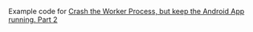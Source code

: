 Example code for [Crash the Worker Process, but keep the Android App running. Part 2](https://www.ViliusSutkus89.com/posts/crash-the-worker-process-but-keep-the-android-app-running-part-2/)
